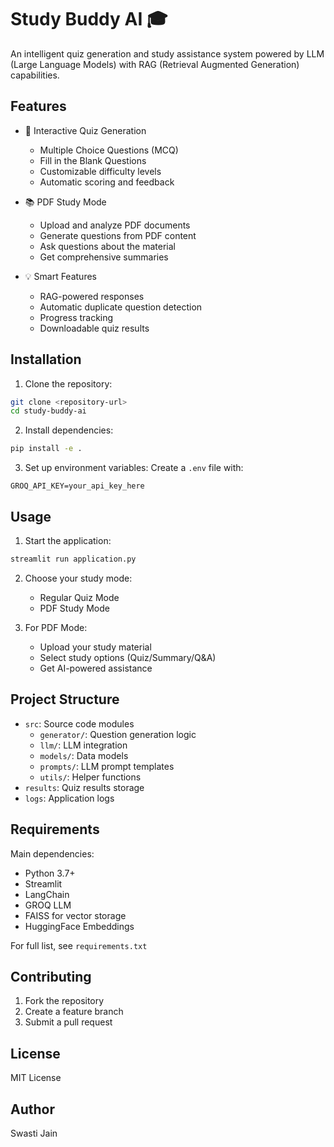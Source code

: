 # Study Buddy AI 🎓

An intelligent quiz generation and study assistance system powered by LLM (Large Language Models) with RAG (Retrieval Augmented Generation) capabilities.

## Features

- 📝 Interactive Quiz Generation
  - Multiple Choice Questions (MCQ)
  - Fill in the Blank Questions
  - Customizable difficulty levels
  - Automatic scoring and feedback

- 📚 PDF Study Mode
  - Upload and analyze PDF documents
  - Generate questions from PDF content
  - Ask questions about the material
  - Get comprehensive summaries

- 💡 Smart Features
  - RAG-powered responses
  - Automatic duplicate question detection
  - Progress tracking
  - Downloadable quiz results

## Installation

1. Clone the repository:
```sh
git clone <repository-url>
cd study-buddy-ai
```

2. Install dependencies:
```sh
pip install -e .
```

3. Set up environment variables:
Create a `.env` file with:
```
GROQ_API_KEY=your_api_key_here
```

## Usage

1. Start the application:
```sh
streamlit run application.py
```

2. Choose your study mode:
   - Regular Quiz Mode
   - PDF Study Mode

3. For PDF Mode:
   - Upload your study material
   - Select study options (Quiz/Summary/Q&A)
   - Get AI-powered assistance

## Project Structure

- `src`: Source code modules
  - `generator/`: Question generation logic
  - `llm/`: LLM integration
  - `models/`: Data models
  - `prompts/`: LLM prompt templates
  - `utils/`: Helper functions
- `results`: Quiz results storage
- `logs`: Application logs

## Requirements

Main dependencies:
- Python 3.7+
- Streamlit
- LangChain
- GROQ LLM
- FAISS for vector storage
- HuggingFace Embeddings

For full list, see `requirements.txt`

## Contributing

1. Fork the repository
2. Create a feature branch
3. Submit a pull request

## License

MIT License

## Author

Swasti Jain